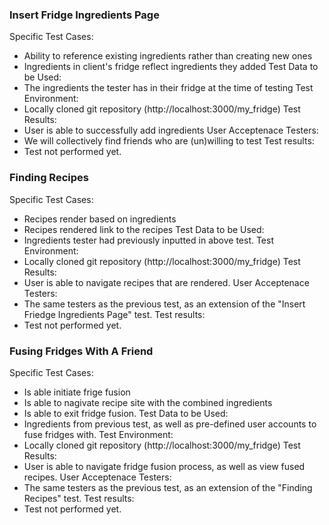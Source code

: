 ### Insert Fridge Ingredients Page
Specific Test Cases:
 - Ability to reference existing ingredients rather than creating new ones
 - Ingredients in client's fridge reflect ingredients they added
Test Data to be Used:
 - The ingredients the tester has in their fridge at the time of testing
Test Environment:
 - Locally cloned git repository (http://localhost:3000/my_fridge)
Test Results:
 - User is able to successfully add ingredients
User Acceptenace Testers:
 - We will collectively find friends who are (un)willing to test
Test results:
 - Test not performed yet.

### Finding Recipes
Specific Test Cases:
 - Recipes render based on ingredients
 - Recipes rendered link to the recipes
Test Data to be Used:
 - Ingredients tester had previously inputted in above test.
Test Environment:
 - Locally cloned git repository (http://localhost:3000/my_fridge)
Test Results:
 - User is able to navigate recipes that are rendered.
User Acceptenace Testers:
 - The same testers as the previous test, as an extension of the "Insert Friedge Ingredients Page" test.
Test results:
 - Test not performed yet.

### Fusing Fridges With A Friend
Specific Test Cases:
 - Is able initiate frige fusion
 - Is able to nagivate recipe site with the combined ingredients
 - Is able to exit fridge fusion.
Test Data to be Used:
 - Ingredients from previous test, as well as pre-defined user accounts to fuse fridges with.
Test Environment:
 - Locally cloned git repository (http://localhost:3000/my_fridge)
Test Results:
 - User is able to navigate fridge fusion process, as well as view fused recipes.
User Acceptenace Testers:
 - The same testers as the previous test, as an extension of the "Finding Recipes" test.
Test results:
 - Test not performed yet.


